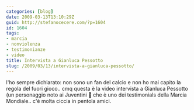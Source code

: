 ```yaml
---
categories: [blog]
date: 2009-03-13T13:10:29Z
guid: http://stefanocecere.com/?p=1604
id: 1604
tags:
- marcia
- nonviolenza
- testimonianze
- video
title: Intervista a Gianluca Pessotto
slug: /2009/03/13/intervista-a-gianluca-pessotto/
---
```


l'ho sempre dichiarato: non sono un fan del calcio e non ho mai capito la regola del fuori gioco.. cmq questa è la video intervista a Gianluca Pessotto (un personaggio noto ai Juventini 🙂 che è uno dei testimonials della Marcia Mondiale.. c'è molta ciccia in pentola amici.